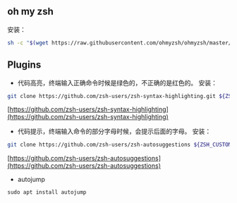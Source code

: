 ## oh my zsh
安装：
```bash
sh -c "$(wget https://raw.githubusercontent.com/ohmyzsh/ohmyzsh/master/tools/install.sh -O -)"
```

## Plugins
- 代码高亮，终端输入正确命令时候是绿色的，不正确的是红色的。 
安装：
```bash
git clone https://github.com/zsh-users/zsh-syntax-highlighting.git ${ZSH_CUSTOM:-~/.oh-my-zsh/custom}/plugins/zsh-syntax-highlighting
```

[https://github.com/zsh-users/zsh-syntax-highlighting](https://github.com/zsh-users/zsh-syntax-highlighting)

- 代码提示，终端输入命令的部分字母时候，会提示后面的字母。
安装：
```bash
git clone https://github.com/zsh-users/zsh-autosuggestions ${ZSH_CUSTOM:-~/.oh-my-zsh/custom}/plugins/zsh-autosuggestions
````

[https://github.com/zsh-users/zsh-autosuggestions](https://github.com/zsh-users/zsh-autosuggestions)

- autojump
```
sudo apt install autojump
```
